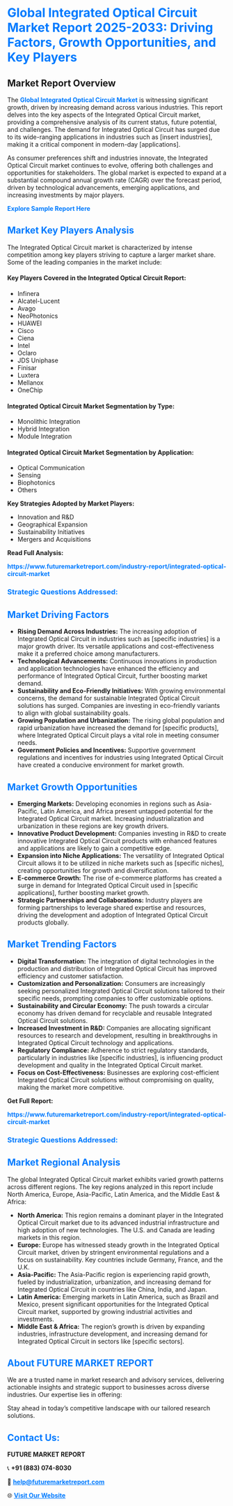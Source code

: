 <h1 style="color: #007BFF;">Global Integrated Optical Circuit Market Report 2025-2033: Driving Factors, Growth Opportunities, and Key Players</h1>

<section id="overview">
<h2>Market Report Overview</h2>
<p>The <a href="https://www.futuremarketreport.com/industry-report/integrated-optical-circuit-market" style="color: #007BFF; text-decoration: none;"><strong>Global Integrated Optical Circuit Market</strong></a> is witnessing significant growth, driven by increasing demand across various industries. This report delves into the key aspects of the Integrated Optical Circuit market, providing a comprehensive analysis of its current status, future potential, and challenges. The demand for Integrated Optical Circuit has surged due to its wide-ranging applications in industries such as [insert industries], making it a critical component in modern-day [applications].</p>
<p>As consumer preferences shift and industries innovate, the Integrated Optical Circuit market continues to evolve, offering both challenges and opportunities for stakeholders. The global market is expected to expand at a substantial compound annual growth rate (CAGR) over the forecast period, driven by technological advancements, emerging applications, and increasing investments by major players.</p>
</section>

<section id="overview">
<p><a href="https://www.futuremarketreport.com/request-sample/reportId=88261" style="color: #007BFF; text-decoration: none;"><strong>Explore Sample Report Here</strong></a></p>
</section>

<section id="key-players">
<h2 style="color: #007BFF;">Market Key Players Analysis</h2>
<p>The Integrated Optical Circuit market is characterized by intense competition among key players striving to capture a larger market share. Some of the leading companies in the market include:</p>
<h4>Key Players Covered in the Integrated Optical Circuit Report:</h4>
<ul><li>Infinera</li><li>Alcatel-Lucent</li><li>Avago</li><li>NeoPhotonics</li><li>HUAWEI</li><li>Cisco</li><li>Ciena</li><li>Intel</li><li>Oclaro</li><li>JDS Uniphase</li><li>Finisar</li><li>Luxtera</li><li>Mellanox</li><li>OneChip</li></ul>
<h4>Integrated Optical Circuit Market Segmentation by Type:</h4>
<ul><li>Monolithic Integration</li><li>Hybrid Integration</li><li>Module Integration</li></ul>

<h4>Integrated Optical Circuit Market Segmentation by Application:</h4>
<ul><li>Optical Communication</li><li>Sensing</li><li>Biophotonics</li><li>Others</li></ul>
<p><strong>Key Strategies Adopted by Market Players:</strong></p>
<ul>
<li>Innovation and R&D</li>
<li>Geographical Expansion</li>
<li>Sustainability Initiatives</li>
<li>Mergers and Acquisitions</li>
</ul>
</section>

<section>
<p><strong>Read Full Analysis: </strong></p><a href="https://www.futuremarketreport.com/industry-report/integrated-optical-circuit-market" style="color: #007BFF; text-decoration: none;"><strong>https://www.futuremarketreport.com/industry-report/integrated-optical-circuit-market</strong></a>
<h3 style="color: #007BFF;">Strategic Questions Addressed:</h3>
</section>

<section id="driving-factors">
<h2 style="color: #007BFF;">Market Driving Factors</h2>
<ul>
<li><strong>Rising Demand Across Industries:</strong> The increasing adoption of Integrated Optical Circuit in industries such as [specific industries] is a major growth driver. Its versatile applications and cost-effectiveness make it a preferred choice among manufacturers.</li>
<li><strong>Technological Advancements:</strong> Continuous innovations in production and application technologies have enhanced the efficiency and performance of Integrated Optical Circuit, further boosting market demand.</li>
<li><strong>Sustainability and Eco-Friendly Initiatives:</strong> With growing environmental concerns, the demand for sustainable Integrated Optical Circuit solutions has surged. Companies are investing in eco-friendly variants to align with global sustainability goals.</li>
<li><strong>Growing Population and Urbanization:</strong> The rising global population and rapid urbanization have increased the demand for [specific products], where Integrated Optical Circuit plays a vital role in meeting consumer needs.</li>
<li><strong>Government Policies and Incentives:</strong> Supportive government regulations and incentives for industries using Integrated Optical Circuit have created a conducive environment for market growth.</li>
</ul>
</section>

<section id="growth-opportunities">
<h2 style="color: #007BFF;">Market Growth Opportunities</h2>
<ul>
<li><strong>Emerging Markets:</strong> Developing economies in regions such as Asia-Pacific, Latin America, and Africa present untapped potential for the Integrated Optical Circuit market. Increasing industrialization and urbanization in these regions are key growth drivers.</li>
<li><strong>Innovative Product Development:</strong> Companies investing in R&D to create innovative Integrated Optical Circuit products with enhanced features and applications are likely to gain a competitive edge.</li>
<li><strong>Expansion into Niche Applications:</strong> The versatility of Integrated Optical Circuit allows it to be utilized in niche markets such as [specific niches], creating opportunities for growth and diversification.</li>
<li><strong>E-commerce Growth:</strong> The rise of e-commerce platforms has created a surge in demand for Integrated Optical Circuit used in [specific applications], further boosting market growth.</li>
<li><strong>Strategic Partnerships and Collaborations:</strong> Industry players are forming partnerships to leverage shared expertise and resources, driving the development and adoption of Integrated Optical Circuit products globally.</li>
</ul>
</section>

<section id="trending-factors">
<h2 style="color: #007BFF;">Market Trending Factors</h2>
<ul>
<li><strong>Digital Transformation:</strong> The integration of digital technologies in the production and distribution of Integrated Optical Circuit has improved efficiency and customer satisfaction.</li>
<li><strong>Customization and Personalization:</strong> Consumers are increasingly seeking personalized Integrated Optical Circuit solutions tailored to their specific needs, prompting companies to offer customizable options.</li>
<li><strong>Sustainability and Circular Economy:</strong> The push towards a circular economy has driven demand for recyclable and reusable Integrated Optical Circuit solutions.</li>
<li><strong>Increased Investment in R&D:</strong> Companies are allocating significant resources to research and development, resulting in breakthroughs in Integrated Optical Circuit technology and applications.</li>
<li><strong>Regulatory Compliance:</strong> Adherence to strict regulatory standards, particularly in industries like [specific industries], is influencing product development and quality in the Integrated Optical Circuit market.</li>
<li><strong>Focus on Cost-Effectiveness:</strong> Businesses are exploring cost-efficient Integrated Optical Circuit solutions without compromising on quality, making the market more competitive.</li>
</ul>
</section>

<section>
<p><strong>Get Full Report: </strong></p><a href="https://www.futuremarketreport.com/industry-report/integrated-optical-circuit-market" style="color: #007BFF; text-decoration: none;"><strong>https://www.futuremarketreport.com/industry-report/integrated-optical-circuit-market</strong></a>
<h3 style="color: #007BFF;">Strategic Questions Addressed:</h3>
</section>


<section id="regional-analysis">
<h2 style="color: #007BFF;">Market Regional Analysis</h2>
<p>The global Integrated Optical Circuit market exhibits varied growth patterns across different regions. The key regions analyzed in this report include North America, Europe, Asia-Pacific, Latin America, and the Middle East & Africa:</p>
<ul>
<li><strong>North America:</strong> This region remains a dominant player in the Integrated Optical Circuit market due to its advanced industrial infrastructure and high adoption of new technologies. The U.S. and Canada are leading markets in this region.</li>
<li><strong>Europe:</strong> Europe has witnessed steady growth in the Integrated Optical Circuit market, driven by stringent environmental regulations and a focus on sustainability. Key countries include Germany, France, and the U.K.</li>
<li><strong>Asia-Pacific:</strong> The Asia-Pacific region is experiencing rapid growth, fueled by industrialization, urbanization, and increasing demand for Integrated Optical Circuit in countries like China, India, and Japan.</li>
<li><strong>Latin America:</strong> Emerging markets in Latin America, such as Brazil and Mexico, present significant opportunities for the Integrated Optical Circuit market, supported by growing industrial activities and investments.</li>
<li><strong>Middle East & Africa:</strong> The region’s growth is driven by expanding industries, infrastructure development, and increasing demand for Integrated Optical Circuit in sectors like [specific sectors].</li>
</ul>
</section>

<footer>
<h2 style="color: #007BFF;">About FUTURE MARKET REPORT</h2>
<p>We are a trusted name in market research and advisory services, delivering actionable insights and strategic support to businesses across diverse industries. Our expertise lies in offering:</p>

<p>Stay ahead in today’s competitive landscape with our tailored research solutions.</p>

<h2 style="color: #007BFF;">Contact Us:</h2>
<p><strong>FUTURE MARKET REPORT</strong></p>
<p>📞 <strong>+91 (883) 074-8030</strong></p>
<p>📧 <strong><a href="mailto:help@futuremarketreport.com" style="color: #007BFF;">help@futuremarketreport.com</a></strong></p>
<p>🌐 <strong><a href="https://www.futuremarketreport.com/" style="color: #007BFF;">Visit Our Website</a></strong></p>
</footer>
